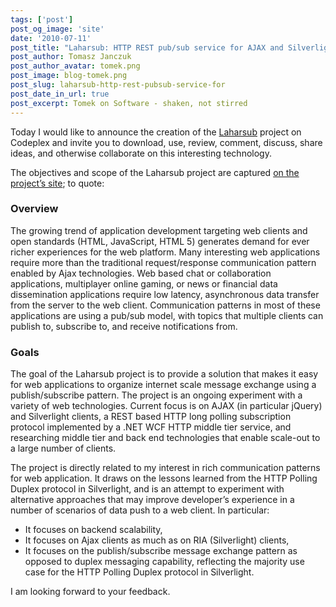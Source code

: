 ```yaml
---
tags: ['post']
post_og_image: 'site'
date: '2010-07-11'  
post_title: "Laharsub: HTTP REST pub/sub service for AJAX and Silverlight web clients"
post_author: Tomasz Janczuk
post_author_avatar: tomek.png
post_image: blog-tomek.png
post_slug: laharsub-http-rest-pubsub-service-for
post_date_in_url: true
post_excerpt: Tomek on Software - shaken, not stirred
---
```





Today I would like to announce the creation of the [Laharsub](http://laharsub.codeplex.com) project on Codeplex and invite you to download, use, review, comment, discuss, share ideas, and otherwise collaborate on this interesting technology.   

The objectives and scope of the Laharsub project are captured [on the project’s site](http://laharsub.codeplex.com); to quote:  



### Overview        
The growing trend of application development targeting web clients and open standards (HTML, JavaScript, HTML 5) generates demand for ever richer experiences for the web platform. Many interesting web applications require more than the traditional request/response communication pattern enabled by Ajax technologies. Web based chat or collaboration applications, multiplayer online gaming, or news or financial data dissemination applications require low latency, asynchronous data transfer from the server to the web client. Communication patterns in most of these applications are using a pub/sub model, with topics that multiple clients can publish to, subscribe to, and receive notifications from.        
        


### Goals        
The goal of the Laharsub project is to provide a solution that makes it easy for web applications to organize internet scale message exchange using a publish/subscribe pattern. The project is an ongoing experiment with a variety of web technologies. Current focus is on AJAX (in particular jQuery) and Silverlight clients, a REST based HTTP long polling subscription protocol implemented by a .NET WCF HTTP middle tier service, and researching middle tier and back end technologies that enable scale-out to a large number of clients.  

The project is directly related to my interest in rich communication patterns for web application. It draws on the lessons learned from the HTTP Polling Duplex protocol in Silverlight, and is an attempt to experiment with alternative approaches that may improve developer’s experience in a number of scenarios of data push to a web client. In particular:  

* It focuses on backend scalability,  
* It focuses on Ajax clients as much as on RIA (Silverlight) clients,  
* It focuses on the publish/subscribe message exchange pattern as opposed to duplex messaging capability, reflecting the majority use case for the HTTP Polling Duplex protocol in Silverlight.  
  

I am looking forward to your feedback.  